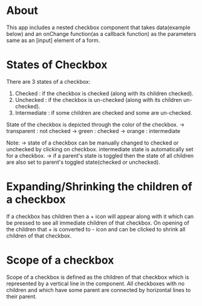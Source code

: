 # About

This app includes a nested checkbox component that takes data(example below) and an onChange function(as a callback function) as the parameters same as an [input] element of a form.


# States of Checkbox

There are 3 states of a checkbox:
1. Checked : if the checkbox is checked (along with its children checked).
2. Unchecked : if the checkbox is un-checked (along with its children un-checked).
3. Intermediate : if some children are checked and some are un-checked.

State of the checkbox is depicted through the color of the checkbox.
-> transparent : not checked
-> green : checked
-> orange : intermediate

Note: 
-> state of a checkbox can be manually changed to checked or unchecked by clicking on checkbox. intermediate state is automatically set for a checkbox.
-> if a parent's state is toggled then the state of all children are also set to parent's toggled state(checked or unchecked).


# Expanding/Shrinking the children of a checkbox

If a checkbox has children then a + icon will appear along with it which can be pressed to see all immediate children of that checkbox.
On opening of the children that + is converted to - icon and can be clicked to shrink all children of that checkbox.

# Scope of a checkbox

Scope of a checkbox is defined as the children of that checkbox which is represented by a vertical line in the component.
All checkboxes with no children and which have some parent are connected by horizontal lines to their parent.
